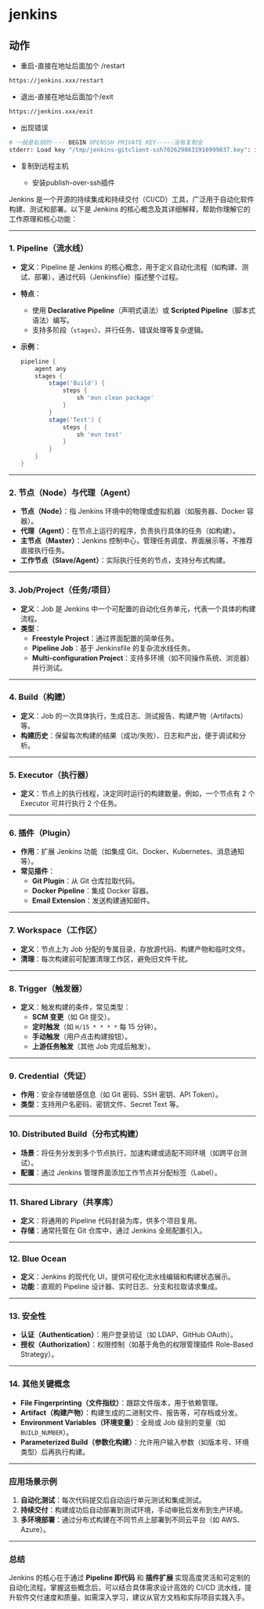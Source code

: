 
# jenkins

## 动作

* 重启-直接在地址后面加个 /restart

```bash
https://jenkins.xxx/restart
```

* 退出-直接在地址后面加个/exit

```bash
https://jenkins.xxx/exit
```

* 出现错误

```bash
# 一般是私钥的-----BEGIN OPENSSH PRIVATE KEY-----没有复制全
stderr: Load key "/tmp/jenkins-gitclient-ssh7026290831916999837.key": invalid format 
```

* 复制到远程主机

  * 安装publish-over-ssh插件

Jenkins 是一个开源的持续集成和持续交付（CI/CD）工具，广泛用于自动化软件构建、测试和部署。以下是 Jenkins 的核心概念及其详细解释，帮助你理解它的工作原理和核心功能：

---

### 1. **Pipeline（流水线）**

* **定义**：Pipeline 是 Jenkins 的核心概念，用于定义自动化流程（如构建、测试、部署），通过代码（Jenkinsfile）描述整个过程。
* **特点**：
  * 使用 **Declarative Pipeline**（声明式语法）或 **Scripted Pipeline**（脚本式语法）编写。
  * 支持多阶段（`stages`）、并行任务、错误处理等复杂逻辑。
* **示例**：

     ```groovy
     pipeline {
         agent any
         stages {
             stage('Build') {
                 steps {
                     sh 'mvn clean package'
                 }
             }
             stage('Test') {
                 steps {
                     sh 'mvn test'
                 }
             }
         }
     }
     ```

---

### 2. **节点（Node）与代理（Agent）**

* **节点（Node）**：指 Jenkins 环境中的物理或虚拟机器（如服务器、Docker 容器）。
* **代理（Agent）**：在节点上运行的程序，负责执行具体的任务（如构建）。
* **主节点（Master）**：Jenkins 控制中心，管理任务调度、界面展示等，不推荐直接执行任务。
* **工作节点（Slave/Agent）**：实际执行任务的节点，支持分布式构建。

---

### 3. **Job/Project（任务/项目）**

* **定义**：Job 是 Jenkins 中一个可配置的自动化任务单元，代表一个具体的构建流程。
* **类型**：
  * **Freestyle Project**：通过界面配置的简单任务。
  * **Pipeline Job**：基于 Jenkinsfile 的复杂流水线任务。
  * **Multi-configuration Project**：支持多环境（如不同操作系统、浏览器）并行测试。

---

### 4. **Build（构建）**

* **定义**：Job 的一次具体执行，生成日志、测试报告、构建产物（Artifacts）等。
* **构建历史**：保留每次构建的结果（成功/失败）、日志和产出，便于调试和分析。

---

### 5. **Executor（执行器）**

* **定义**：节点上的执行线程，决定同时运行的构建数量。例如，一个节点有 2 个 Executor 可并行执行 2 个任务。

---

### 6. **插件（Plugin）**

* **作用**：扩展 Jenkins 功能（如集成 Git、Docker、Kubernetes、消息通知等）。
* **常见插件**：
  * **Git Plugin**：从 Git 仓库拉取代码。
  * **Docker Pipeline**：集成 Docker 容器。
  * **Email Extension**：发送构建通知邮件。

---

### 7. **Workspace（工作区）**

* **定义**：节点上为 Job 分配的专属目录，存放源代码、构建产物和临时文件。
* **清理**：每次构建前可配置清理工作区，避免旧文件干扰。

---

### 8. **Trigger（触发器）**

* **定义**：触发构建的条件，常见类型：
  * **SCM 变更**（如 Git 提交）。
  * **定时触发**（如 `H/15 * * * *` 每 15 分钟）。
  * **手动触发**（用户点击构建按钮）。
  * **上游任务触发**（其他 Job 完成后触发）。

---

### 9. **Credential（凭证）**

* **作用**：安全存储敏感信息（如 Git 密码、SSH 密钥、API Token）。
* **类型**：支持用户名密码、密钥文件、Secret Text 等。

---

### 10. **Distributed Build（分布式构建）**

* **场景**：将任务分发到多个节点执行，加速构建或适配不同环境（如跨平台测试）。
* **配置**：通过 Jenkins 管理界面添加工作节点并分配标签（Label）。

---

### 11. **Shared Library（共享库）**

* **定义**：将通用的 Pipeline 代码封装为库，供多个项目复用。
* **存储**：通常托管在 Git 仓库中，通过 Jenkins 全局配置引入。

---

### 12. **Blue Ocean**

* **定义**：Jenkins 的现代化 UI，提供可视化流水线编辑和构建状态展示。
* **功能**：直观的 Pipeline 设计器、实时日志、分支和拉取请求集成。

---

### 13. **安全性**

* **认证（Authentication）**：用户登录验证（如 LDAP、GitHub OAuth）。
* **授权（Authorization）**：权限控制（如基于角色的权限管理插件 Role-Based Strategy）。

---

### 14. **其他关键概念**

* **File Fingerprinting（文件指纹）**：跟踪文件版本，用于依赖管理。
* **Artifact（构建产物）**：构建生成的二进制文件、报告等，可存档或分发。
* **Environment Variables（环境变量）**：全局或 Job 级别的变量（如 `BUILD_NUMBER`）。
* **Parameterized Build（参数化构建）**：允许用户输入参数（如版本号、环境类型）后再执行构建。

---

### 应用场景示例

1. **自动化测试**：每次代码提交后自动运行单元测试和集成测试。
2. **持续交付**：构建成功后自动部署到测试环境，手动审批后发布到生产环境。
3. **多环境部署**：通过分布式构建在不同节点上部署到不同云平台（如 AWS、Azure）。

---

### 总结

Jenkins 的核心在于通过 **Pipeline 即代码** 和 **插件扩展** 实现高度灵活和可定制的自动化流程。掌握这些概念后，可以结合具体需求设计高效的 CI/CD 流水线，提升软件交付速度和质量。如需深入学习，建议从官方文档和实际项目实践入手。

